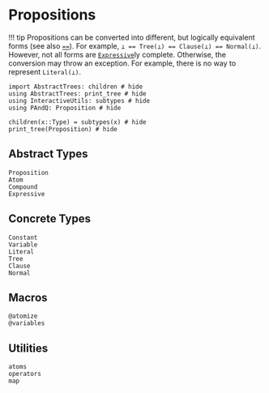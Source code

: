 
# Propositions

!!! tip
    Propositions can be converted into different, but logically equivalent forms (see also [`==`](@ref)). For example, `⊥ == Tree(⊥) == Clause(⊥) == Normal(⊥)`. However, not all forms are [`Expressive`](@ref)ly complete. Otherwise, the conversion may throw an exception. For example, there is no way to represent `Literal(⊥)`.

```@example
import AbstractTrees: children # hide
using AbstractTrees: print_tree # hide
using InteractiveUtils: subtypes # hide
using PAndQ: Proposition # hide

children(x::Type) = subtypes(x) # hide
print_tree(Proposition) # hide
```

## Abstract Types

```@docs
Proposition
Atom
Compound
Expressive
```

## Concrete Types

```@docs
Constant
Variable
Literal
Tree
Clause
Normal
```

## Macros

```@docs
@atomize
@variables
```

## Utilities

```@docs
atoms
operators
map
```
